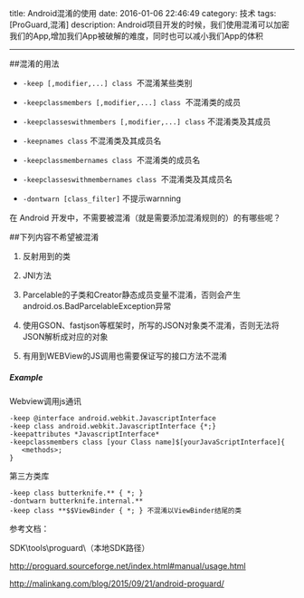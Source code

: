 title: Android混淆的使用
date: 2016-01-06 22:46:49
category: 技术
tags:  [ProGuard,混淆]
description: Android项目开发的时候，我们使用混淆可以加密我们的App,增加我们App被破解的难度，同时也可以减小我们App的体积

---
##混淆的用法 


- `-keep [,modifier,...] class`  不混淆某些类别

- `-keepclassmembers [,modifier,...] class`  不混淆类的成员

- `-keepclasseswithmembers [,modifier,...] class`  不混淆类及其成员

- `-keepnames class`   不混淆类及其成员名

- `-keepclassmembernames class`  不混淆类的成员名

- `-keepclasseswithmembernames class`  不混淆类及其成员名

- `-dontwarn [class_filter]`		不提示warnning

在 Android 开发中，不需要被混淆（就是需要添加混淆规则的）的有哪些呢？

##下列内容不希望被混淆

1. 反射用到的类

2. JNI方法

3. Parcelable的子类和Creator静态成员变量不混淆，否则会产生android.os.BadParcelableException异常

4. 使用GSON、fastjson等框架时，所写的JSON对象类不混淆，否则无法将JSON解析成对应的对象

5. 有用到WEBView的JS调用也需要保证写的接口方法不混淆

##### Example

Webview调用js通讯

    -keep @interface android.webkit.JavascriptInterface
    -keep class android.webkit.JavascriptInterface {*;}
    -keepattributes *JavascriptInterface*
    -keepclassmembers class [your Class name]$[yourJavaScriptInterface]{
       <methods>;
    }

第三方类库

    -keep class butterknife.** { *; } 
    -dontwarn butterknife.internal.**
    -keep class **$$ViewBinder { *; } 不混淆以ViewBinder结尾的类

参考文档：

SDK\tools\proguard\（本地SDK路径）

http://proguard.sourceforge.net/index.html#manual/usage.html

http://malinkang.com/blog/2015/09/21/android-proguard/